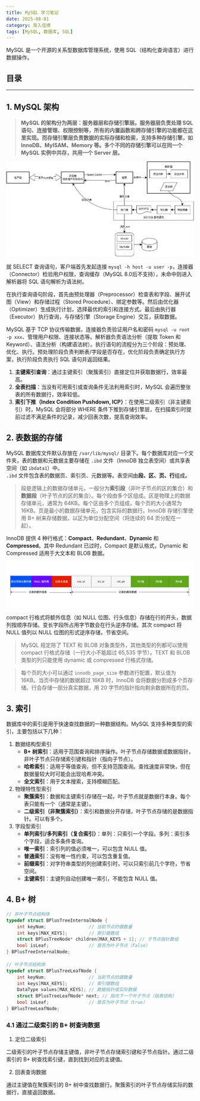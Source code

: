 ```yaml
---
title: MySQL 学习笔记
date: 2025-08-01
category: 渐入佳境
tags: [MySQL, 数据库, SQL]
---
```


MySQL 是一个开源的关系型数据库管理系统，使用 SQL（结构化查询语言）进行数据操作。

## 目录

---

## 1. MySQL 架构

> **MySQL 的架构分为两层：服务器层和存储引擎层。服务器层负责处理 SQL 语句、连接管理、权限控制等，所有的内置函数和跨存储引擎的功能都在这里实现。而存储引擎层负责数据的实际存储和检索，支持多种存储引擎，如 InnoDB、MyISAM、Memory 等。多个不同的存储引擎可以在同一个 MySQL 实例中共存，共用一个 Server 层。**

![SQL](SQL.drawio.png)

就 SELECT 查询语句，客户端首先发起连接 `mysql -h host -u user -p`，连接器（Connector）检验用户权限，查询缓存（MySQL 8.0后不支持），未命中则进入解析器将 SQL 语句解析为语法树。

在执行查询语句阶段，首先由预处理器（Preprocessor）检查表和字段、展开试图（View）和存储过程（Stored Procedure）、绑定参数等。然后由优化器（Optimizer）生成执行计划，选择最优的索引和连接方式。最后由执行器（Executor）执行查询，与存储引擎（Storage Engine）交互，获取数据。

MySQL 基于 TCP 协议传输数据，连接器负责验证用户名和密码 `mysql -u root -p xxx`、管理用户权限、连接状态等。解析器负责语法分析（提取 Token 和 Keyword）、语法分析（构建语法树）。执行语句的流程分为三个阶段：预处理、优化、执行。预处理阶段负责判断表/字段是否存在，优化阶段负责确定执行方案，执行阶段负责执行 SQL 语句并返回结果。

1. **主键索引查询**：通过主键索引（聚簇索引）直接定位并获取数据行，效率最高。
2. **全表扫描**：当没有可用索引或查询条件无法利用索引时，MySQL 会遍历整张表的所有数据行，效率较低。
3. **索引下推（Index Condition Pushdown, ICP）**：在使用二级索引（非主键索引）时，MySQL 会将部分 WHERE 条件下推到存储引擎层，在扫描索引时提前过滤不满足条件的记录，减少回表次数，提高查询效率。

## 2. 表数据的存储

MySQL 数据库文件默认存放在 `/var/lib/mysql/` 目录下。每个数据库对应一个文件夹，表的数据和元数据主要存储在 `.ibd` 文件（InnoDB 独立表空间）或共享表空间（如 `ibdata1`）中。  
`.ibd` 文件包含表的数据页、索引页、元数据等。表空间由**段、区、页、行**组成。
 
> 段是逻辑上的数据存储单元，一般分为**索引段**（非叶子节点的区的集合）和**数据段**（叶子节点的区的集合）。每个段由多个区组成。区是物理上的数据存储单元，通常为 64KB。每个区由多个页组成，每个页的大小通常为 16KB。页是最小的数据存储单元，包含实际的数据行。InnoDB 存储引擎使用 B+ 树来存储数据，以区为单位分配空间（将连续的 64 页分配在一起）。

InnoDB 提供 4 种行格式：**Compact**、**Redundant**、**Dynamic** 和 **Compressed**。其中 Redundant 已过时，Compact 是默认格式，Dynamic 和 Compressed 适用于大文本和 BLOB 数据。

![compact](compact.png)

compact 行格式将额外信息（如 NULL 位图、行头信息）存储在行的开头，数据列按顺序存储。变长字段所占用字节数会在行头逆序存储。其次 compact 将 NULL 值列以 NULL 位图的形式逆序存储，节省空间。

> MySQL 规定除了 TEXT 和 BLOB 对象类型外，其他类型的列都可以使用 compact 行格式存储（一行大小不能超过 65,535 字节）。TEXT 和 BLOB 类型的列只能使用 dynamic 或 compressed 行格式存储。

> 每个页的大小可以通过 `innodb_page_size` 参数进行配置，默认值为 16KB。当页中存储的数据超过 16KB 时，InnoDB 会将数据分割成多个页存储。行会存储一部分真实数据，用 20 字节的指针指向剩余数据所在的页。

## 3. 索引

数据库中的索引是用于快速查找数据的一种数据结构。MySQL 支持多种类型的索引，主要包括以下几种：

1. 数据结构型索引
   - **B+ 树索引**：适用于范围查询和排序操作。叶子节点存储数据或数据指针，非叶子节点只存储索引键和指针（指向子节点）。
   - **哈希索引**：适用于等值查询，但不支持范围查询。查找速度非常快，但在数据量较大时可能会出现哈希冲突。
   - **全文索引**：用于文本搜索，支持模糊匹配。
2. 物理特性型索引
   - **聚簇索引**：数据和主键索引存储在一起，叶子节点就是数据行本身。每个表只能有一个（通常是主键）。
   - **二级索引（非聚簇索引）**：索引和数据分开存储，叶子节点存储的是数据指针。可以有多个。
3. 字段型索引
   - **单列索引/多列索引（复合索引）**：单列：只索引一个字段。多列：索引多个字段，适合多条件查询。
   - **唯一索引**：索引列的值必须唯一，可以包含 NULL 值。
   - **普通索引**：没有唯一性约束，可以包含重复值。
   - **前缀索引**：对字符串类型的列创建索引时，可以只索引前几个字符，节省空间。
   - **主键索引**：主键列自动创建唯一索引，不能包含 NULL 值。

## 4. B+ 树

```cpp
// 非叶子节点结构体
typedef struct BPlusTreeInternalNode {
    int keyNum;                // 当前节点的键数量
    int keys[MAX_KEYS];        // 索引键数组
    struct BPlusTreeNode* children[MAX_KEYS + 1]; // 子节点指针数组
    bool isLeaf;               // 是否为叶子节点（false）
} BPlusTreeInternalNode;

// 叶子节点结构体
typedef struct BPlusTreeLeafNode {
    int keyNum;                // 当前节点的键数量
    int keys[MAX_KEYS];        // 索引键数组
    DataType values[MAX_KEYS]; // 数据指针或实际数据
    struct BPlusTreeLeafNode* next; // 指向下一个叶子节点（链表结构）
    bool isLeaf;               // 是否为叶子节点（true）
} BPlusTreeLeafNode;
```

### 4.1 通过二级索引的 B+ 树查询数据

1. 定位二级索引

二级索引的叶子节点存储主键值，非叶子节点存储索引键和子节点指针。通过二级索引的 B+ 树查找索引键，直到找到对应的主键值。

2. 回表查询数据

通过主键值在聚簇索引的 B+ 树中查找数据行。聚簇索引的叶子节点存储实际的数据行，直接返回数据。

